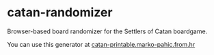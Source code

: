 catan-randomizer
================

Browser-based board randomizer for the Settlers of Catan boardgame.

You can use this generator at [catan-printable.marko-pahic.from.hr](https://catan-printable.marko-pahic.from.hr)